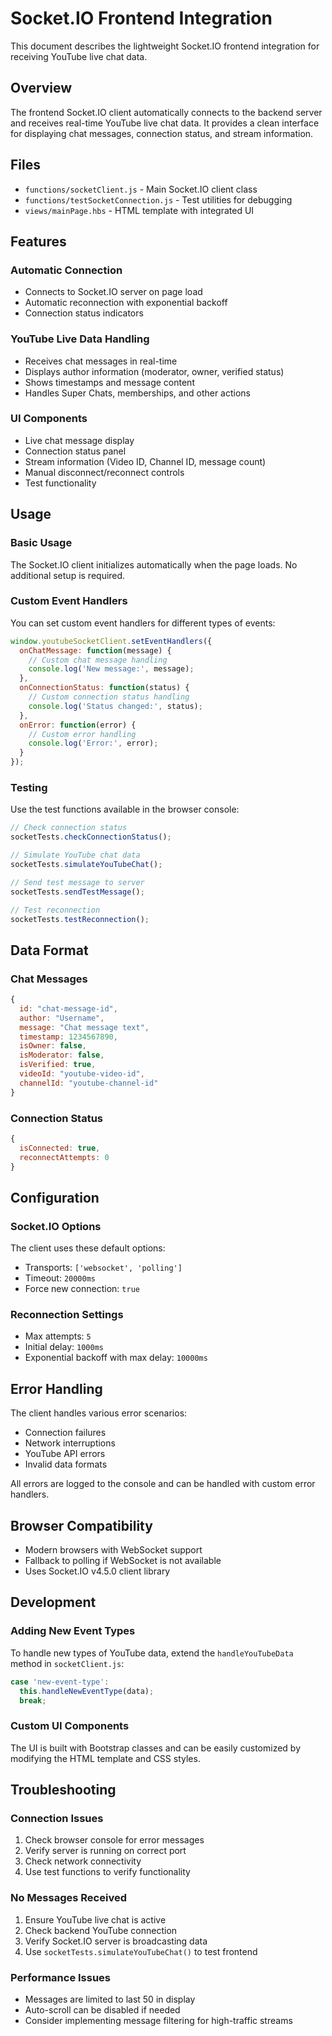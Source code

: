 # Socket.IO Frontend Integration

This document describes the lightweight Socket.IO frontend integration for receiving YouTube live chat data.

## Overview

The frontend Socket.IO client automatically connects to the backend server and receives real-time YouTube live chat data. It provides a clean interface for displaying chat messages, connection status, and stream information.

## Files

- `functions/socketClient.js` - Main Socket.IO client class
- `functions/testSocketConnection.js` - Test utilities for debugging
- `views/mainPage.hbs` - HTML template with integrated UI

## Features

### Automatic Connection
- Connects to Socket.IO server on page load
- Automatic reconnection with exponential backoff
- Connection status indicators

### YouTube Live Data Handling
- Receives chat messages in real-time
- Displays author information (moderator, owner, verified status)
- Shows timestamps and message content
- Handles Super Chats, memberships, and other actions

### UI Components
- Live chat message display
- Connection status panel
- Stream information (Video ID, Channel ID, message count)
- Manual disconnect/reconnect controls
- Test functionality

## Usage

### Basic Usage
The Socket.IO client initializes automatically when the page loads. No additional setup is required.

### Custom Event Handlers
You can set custom event handlers for different types of events:

```javascript
window.youtubeSocketClient.setEventHandlers({
  onChatMessage: function(message) {
    // Custom chat message handling
    console.log('New message:', message);
  },
  onConnectionStatus: function(status) {
    // Custom connection status handling
    console.log('Status changed:', status);
  },
  onError: function(error) {
    // Custom error handling
    console.log('Error:', error);
  }
});
```

### Testing
Use the test functions available in the browser console:

```javascript
// Check connection status
socketTests.checkConnectionStatus();

// Simulate YouTube chat data
socketTests.simulateYouTubeChat();

// Send test message to server
socketTests.sendTestMessage();

// Test reconnection
socketTests.testReconnection();
```

## Data Format

### Chat Messages
```javascript
{
  id: "chat-message-id",
  author: "Username",
  message: "Chat message text",
  timestamp: 1234567890,
  isOwner: false,
  isModerator: false,
  isVerified: true,
  videoId: "youtube-video-id",
  channelId: "youtube-channel-id"
}
```

### Connection Status
```javascript
{
  isConnected: true,
  reconnectAttempts: 0
}
```

## Configuration

### Socket.IO Options
The client uses these default options:
- Transports: `['websocket', 'polling']`
- Timeout: `20000ms`
- Force new connection: `true`

### Reconnection Settings
- Max attempts: `5`
- Initial delay: `1000ms`
- Exponential backoff with max delay: `10000ms`

## Error Handling

The client handles various error scenarios:
- Connection failures
- Network interruptions
- YouTube API errors
- Invalid data formats

All errors are logged to the console and can be handled with custom error handlers.

## Browser Compatibility

- Modern browsers with WebSocket support
- Fallback to polling if WebSocket is not available
- Uses Socket.IO v4.5.0 client library

## Development

### Adding New Event Types
To handle new types of YouTube data, extend the `handleYouTubeData` method in `socketClient.js`:

```javascript
case 'new-event-type':
  this.handleNewEventType(data);
  break;
```

### Custom UI Components
The UI is built with Bootstrap classes and can be easily customized by modifying the HTML template and CSS styles.

## Troubleshooting

### Connection Issues
1. Check browser console for error messages
2. Verify server is running on correct port
3. Check network connectivity
4. Use test functions to verify functionality

### No Messages Received
1. Ensure YouTube live chat is active
2. Check backend YouTube connection
3. Verify Socket.IO server is broadcasting data
4. Use `socketTests.simulateYouTubeChat()` to test frontend

### Performance Issues
- Messages are limited to last 50 in display
- Auto-scroll can be disabled if needed
- Consider implementing message filtering for high-traffic streams
